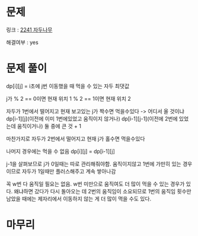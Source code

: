 # 문제
링크 : [2241 자두나무](https://www.acmicpc.net/problem/2241)

해결여부 : yes

# 문제 풀이
dp[i][j] = i초에 j번 이동했을 때 먹을 수 있는 자두 최댓값

j가 % 2 == 0이면 현재 위치 1
% 2 == 1이면 현재 위치 2

자두가 1번에서 떨어지고 현재 보고있는 j가 짝수면 먹을수있다 -> 어디서 올 것이냐
dp[i-1][j](이전에 이미 1번에있었고 움직이지 않거나)
dp[i-1][j-1](이전에 2번에 있었는데 움직이거나)
둘 중에 큰 것 + 1

마찬가지로 자두가 2번에서 떨어지고 현재 j가 홀수면 먹을수있다

나머지 경우에는 먹을 수 없음
dp[i][j] = dp[i-1][j]

j-1을 살펴보므로 j가 0일때는 따로 관리해줘야함. 움직이지않고 1번에 가만히 있는 경우이므로
자두가 1일때만 플러스해주고 계속 쌓아나감

꼭 w번 다 움직일 필요는 없음. w번 미만으로 움직여도 더 많이 먹을 수 있는 경우가 있다.
왜냐하면 갔다가 다시 돌아오는 데 2번의 움직임이 소요되므로
1번의 움직임 횟수만 남았을 때에는 제자리에서 이동하지 않는 게 더 많이 먹을 수도 있다.

# 마무리